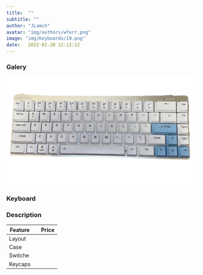 ```yaml
---
title:  ""
subtitle: ""
author: "JLamch"
avatar: "img/authors/wferr.png"
image: "img/Keyboards/19.png"
date:   2022-01-20 12:12:12
---
```

### Galery
![](img/keyboards/19.png)
 
### Keyboard


### Description

|   Feature     |               | Price  |
| ------------- |:-------------:| -----: |
| Layout        |       |        |
| Case          |       |        |
| Switche       |       |        |
| Keycaps       |       |        |